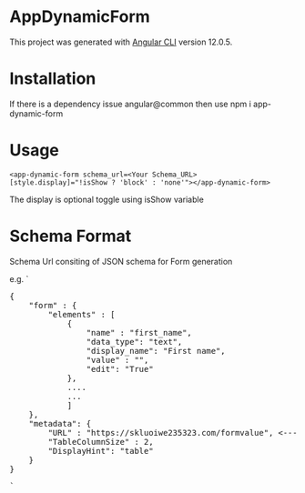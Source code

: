 # AppDynamicForm

This project was generated with [Angular CLI](https://github.com/angular/angular-cli) version 12.0.5.

# Installation
If there is a dependency issue angular@common then use
npm i app-dynamic-form


# Usage
`<app-dynamic-form schema_url=<Your Schema_URL> [style.display]="!isShow ? 'block' : 'none'"></app-dynamic-form>`

The display is optional toggle using isShow variable


# Schema Format

Schema Url consiting of JSON schema for Form generation

e.g.
`
<pre>{
    "form" : {
        "elements" : [
            {
                "name" : "first_name",
                "data_type": "text",
                "display_name": "First name",
                "value" : "",
                "edit": "True"
            },
            ....
            ... 
            ]
    },
    "metadata": {
        "URL" : "https://skluoiwe235323.com/formvalue", <----- Submit Url
        "TableColumnSize" : 2,
        "DisplayHint": "table"
    }
}
<pre>
`